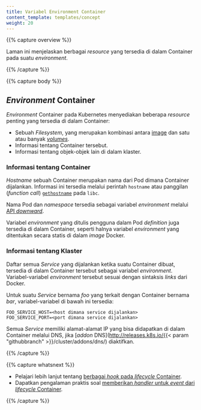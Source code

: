 ```yaml
---
title: Variabel Environment Container
content_template: templates/concept
weight: 20
---
```


{{% capture overview %}}

Laman ini menjelaskan berbagai *resource* yang tersedia di dalam Container pada suatu *environment*.

{{% /capture %}}


{{% capture body %}}

## *Environment* Container

*Environment* Container pada Kubernetes menyediakan beberapa *resource* penting yang tersedia di dalam Container:

* Sebuah *Filesystem*, yang merupakan kombinasi antara [image](/docs/concepts/containers/images/) dan satu atau banyak [*volumes*](/docs/concepts/storage/volumes/).
* Informasi tentang Container tersebut.
* Informasi tentang objek-objek lain di dalam klaster.

### Informasi tentang Container

*Hostname* sebuah Container merupakan nama dari Pod dimana Container dijalankan.
Informasi ini tersedia melalui perintah `hostname` atau panggilan (*function call*)
[`gethostname`](http://man7.org/linux/man-pages/man2/gethostname.2.html) pada `libc`.

Nama Pod dan *namespace* tersedia sebagai variabel *environment* melalui [API *downward*](/docs/tasks/inject-data-application/downward-api-volume-expose-pod-information/).

Variabel *environment* yang ditulis pengguna dalam Pod *definition* juga tersedia di dalam Container,
seperti halnya variabel *environment* yang ditentukan secara statis di dalam *image* Docker.

### Informasi tentang Klaster

Daftar semua *Service* yang dijalankan ketika suatu Container dibuat, tersedia di dalam Container tersebut sebagai variabel *environment*.
Variabel-variabel *environment* tersebut sesuai dengan sintaksis *links* dari Docker.

Untuk suatu *Service* bernama *foo* yang terkait dengan Container bernama *bar*,
variabel-variabel di bawah ini tersedia:

```shell
FOO_SERVICE_HOST=<host dimana service dijalankan>
FOO_SERVICE_PORT=<port dimana service dijalankan>
```

Semua *Service* memiliki alamat-alamat IP yang bisa didapatkan di dalam Container melalui DNS,
jika [*addon* DNS](http://releases.k8s.io/{{< param "githubbranch" >}}/cluster/addons/dns/) diaktifkan. 

{{% /capture %}}

{{% capture whatsnext %}}

* Pelajari lebih lanjut tentang [berbagai *hook* pada *lifecycle* Container](/docs/concepts/containers/container-lifecycle-hooks/).
* Dapatkan pengalaman praktis soal
  [memberikan *handler* untuk *event* dari *lifecycle* Container](/docs/tasks/configure-pod-container/attach-handler-lifecycle-event/).

{{% /capture %}}
